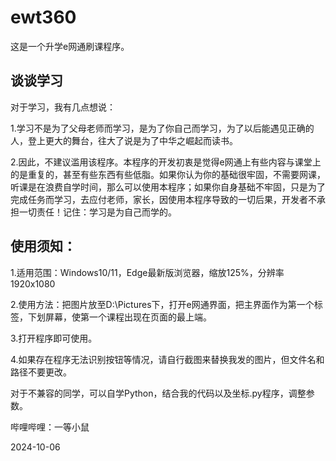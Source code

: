 # ewt360
这是一个升学e网通刷课程序。

## 谈谈学习

对于学习，我有几点想说：

1.学习不是为了父母老师而学习，是为了你自己而学习，为了以后能遇见正确的人，登上更大的舞台，往大了说是为了中华之崛起而读书。

2.因此，不建议滥用该程序。本程序的开发初衷是觉得e网通上有些内容与课堂上的是重复的，甚至有些东西有些低脂。如果你认为你的基础很牢固，不需要网课，听课是在浪费自学时间，那么可以使用本程序；如果你自身基础不牢固，只是为了完成任务而学习，去应付老师，家长，因使用本程序导致的一切后果，开发者不承担一切责任！记住：学习是为自己而学的。

## 使用须知：

1.适用范围：Windows10/11，Edge最新版浏览器，缩放125%，分辨率1920x1080

2.使用方法：把图片放至D:\Pictures下，打开e网通界面，把主界面作为第一个标签，下划屏幕，使第一个课程出现在页面的最上端。

3.打开程序即可使用。

4.如果存在程序无法识别按钮等情况，请自行截图来替换我发的图片，但文件名和路径不要更改。

对于不兼容的同学，可以自学Python，结合我的代码以及坐标.py程序，调整参数。

哔哩哔哩：一等小鼠

2024-10-06
